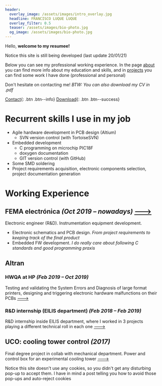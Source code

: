 ```yaml
---
header:
  overlay_image: /assets/images/intro_overlay.jpg
  headline: FRANCISCO LUQUE LUQUE
  overlay_filter: 0.5
  teaser: /assets/images/bio-photo.jpg
  og_image: /assets/images/bio-photo.jpg
---
```

Hello, **welcome to my resumee!**

<p href="#" class="notice notice--warning">Notice this site is still being developed (last update 20/01/21)</p>


Below you can see my professional working experience. In the page [about](about/) you can find more info about my education and skills, and in [projects](posts/) you can find some work I have done (professional and personal) 

Don't hesitate on contacting me! _BTW: You can also download my CV in .pdf_

[Contact](https://www.linkedin.com/in/francisco-luque-luque/){: .btn .btn--info} [Download](https://www.dropbox.com/s/s2i1vgbu53w7xav/202011_CV_Francisco_Luque_general_eng.pdf?dl=0){: .btn .btn--success}

# Recurrent skills I use in my job
- Agile hardware development in PCB design (Altium)
	- SVN version control (with TortoiseSVN)
- Embedded development 
	- C programming on microchip PIC18F 
	- doxygen documentation 
	- GIT version control (with GitHub)
- Some SMD soldering
- Project requirements acquisition, electronic components selection, project documentation generation

# Working Experience

## FEMA electrónica _(Oct 2019 – nowadays)_ [--->](https://fll-e.github.io/resumee/tags/#fema)
Electronic engineer (R&D). Instrumentation equipment development.
- Electronic schematics and PCB design. _From project requirements to keeping track of the final product_ 
- Embedded FW development. _I do really care about following C standards and good programming praxis_

## Altran

### HWQA at HP _(Feb 2019 – Oct 2019)_
Testing and validating the System Errors and Diagnosis of large format printers, designing and triggering electronic hardware malfunctions on their PCBs [--->](https://fll-e.github.io/resumee/work/altran-hp/)

### R&D internship (EILIS department) _(Feb 2018 – Feb 2019)_
R&D internship inside EILIS department, where I worked in 3 projects playing a different technical roll in each one [--->](https://fll-e.github.io/resumee/tags/#altran)

## UCO: cooling tower control _(2017)_
Final degree project in collab with mechanical department. Power and control box for an experimental cooling tower [--->](https://fll-e.github.io/resumee/work/cooling-tower-control/)


<p href="#" class="notice notice--info"> Notice this site doesn't use any cookies, so you didn't get any disturbing pop-up to accept them. I have in mind a post telling you how to avoid those pop-ups and auto-reject cookies </p>
